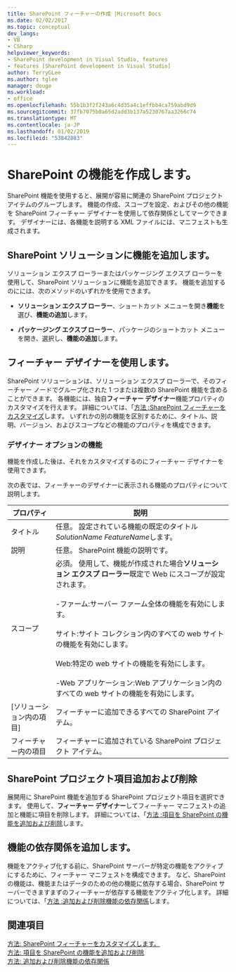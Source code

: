 ```yaml
---
title: SharePoint フィーチャーの作成 |Microsoft Docs
ms.date: 02/02/2017
ms.topic: conceptual
dev_langs:
- VB
- CSharp
helpviewer_keywords:
- SharePoint development in Visual Studio, features
- features [SharePoint development in Visual Studio]
author: TerryGLee
ms.author: tglee
manager: douge
ms.workload:
- office
ms.openlocfilehash: 55b1b3f2f243a6c4d35a4c1effbb4ca759abd9d9
ms.sourcegitcommit: 37fb7075b0a65d2add3b137a5230767aa3266c74
ms.translationtype: MT
ms.contentlocale: ja-JP
ms.lasthandoff: 01/02/2019
ms.locfileid: "53842883"
---
```

# <a name="create-sharepoint-features"></a>SharePoint の機能を作成します。
  SharePoint 機能を使用すると、展開が容易に関連の SharePoint プロジェクト アイテムのグループします。 機能の作成、スコープを設定、およびその他の機能を SharePoint フィーチャー デザイナーを使用して依存関係としてマークできます。 デザイナーには、各機能を説明する XML ファイルには、マニフェストも生成されます。  
  
## <a name="add-features-to-the-sharepoint-solution"></a>SharePoint ソリューションに機能を追加します。
 ソリューション エクスプ ローラーまたはパッケージング エクスプ ローラーを使用して、SharePoint ソリューションに機能を追加できます。 機能を追加するのにには、次のメソッドのいずれかを使用できます。  
  
-   **ソリューション エクスプ ローラー**、ショートカット メニューを開き**機能**を選び、**機能の追加**します。  
  
-   **パッケージング エクスプ ローラー**、パッケージのショートカット メニューを開き、選択し、**機能の追加**します。  
  
## <a name="using-the-feature-designer"></a>フィーチャー デザイナーを使用します。
 SharePoint ソリューションは、ソリューション エクスプ ローラーで、そのフィーチャー ノードでグループ化された 1 つまたは複数の SharePoint 機能を含めることができます。 各機能には、独自**フィーチャー デザイナー**機能プロパティのカスタマイズを行えます。 詳細については、「[方法 :SharePoint フィーチャーをカスタマイズ](../sharepoint/how-to-customize-a-sharepoint-feature.md)します。 いずれかの別の機能を区別するために、タイトル、説明、バージョン、およびスコープなどの機能のプロパティを構成できます。  
  
### <a name="feature-designer-options"></a>デザイナー オプションの機能
 機能を作成した後は、それをカスタマイズするのにフィーチャー デザイナーを使用できます。  
  
 次の表では、フィーチャーのデザイナーに表示される機能のプロパティについて説明します。  
  
|プロパティ|説明|  
|--------------|-----------------|  
|タイトル|任意。 設定されている機能の既定のタイトル*SolutionName* *FeatureName*します。|  
|説明|任意。 SharePoint 機能の説明です。|  
|スコープ|必須。 使用して、機能が作成された場合**ソリューション エクスプ ローラー**既定で Web にスコープが設定されます。<br /><br /> -ファーム:サーバー ファーム全体の機能を有効にします。<br /><br /> サイト:サイト コレクション内のすべての web サイトの機能を有効にします。<br /><br /> Web:特定の web サイトの機能を有効にします。<br /><br /> -Web アプリケーション:Web アプリケーション内のすべての web サイトの機能を有効にします。|  
|[ソリューション内の項目]|フィーチャーに追加できるすべての SharePoint アイテム。|  
|フィーチャー内の項目|フィーチャーに追加されている SharePoint プロジェクト アイテム。|  
  
## <a name="add-and-remove-sharepoint-project-items"></a>SharePoint プロジェクト項目追加および削除
 展開用に SharePoint 機能を追加する SharePoint プロジェクト項目を選択できます。 使用して、**フィーチャー デザイナー**してフィーチャー マニフェストの追加と機能に項目を削除します。 詳細については、「[方法 :項目を SharePoint の機能を追加および削除](../sharepoint/how-to-add-and-remove-items-to-sharepoint-features.md)します。  
  
## <a name="add-feature-dependencies"></a>機能の依存関係を追加します。
 機能をアクティブ化する前に、SharePoint サーバーが特定の機能をアクティブにするために、フィーチャー マニフェストを構成できます。 など、SharePoint の機能は、機能またはデータのための他の機能に依存する場合、SharePoint サーバーできますまずのフィーチャーが依存する機能をアクティブ化します。 詳細については、「[方法 :追加および削除機能の依存関係](../sharepoint/how-to-add-and-remove-feature-dependencies.md)します。  
  
## <a name="see-also"></a>関連項目
 [方法: SharePoint フィーチャーをカスタマイズします。](../sharepoint/how-to-customize-a-sharepoint-feature.md)   
 [方法: 項目を SharePoint の機能を追加および削除](../sharepoint/how-to-add-and-remove-items-to-sharepoint-features.md)   
 [方法: 追加および削除機能の依存関係](../sharepoint/how-to-add-and-remove-feature-dependencies.md)  
